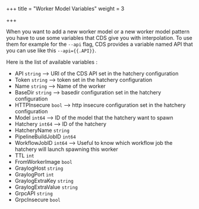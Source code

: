 +++
title = "Worker Model Variables"
weight = 3

+++

When you want to add a new worker model or a new worker model pattern you have to use some variables that CDS give you with interpolation. To use them for example for the `--api` flag, CDS provides a variable named API that you can use like this `--api={{.API}}`.


Here is the list of available variables :

+ API `string` --> URI of the CDS API set in the hatchery configuration
+ Token `string` --> token set in the hatchery configuration
+ Name `string` --> Name of the worker
+ BaseDir `string` --> basedir configuration set in the hatchery configuration
+ HTTPInsecure `bool` --> http insecure configuration set in the hatchery configuration
+ Model `int64` --> ID of the model that the hatchery want to spawn
+ Hatchery `int64` --> ID of the hatchery
+ HatcheryName `string`
+ PipelineBuildJobID `int64`
+ WorkflowJobID `int64` --> Useful to know which workflow job the hatchery will launch spawning this worker
+ TTL `int`
+ FromWorkerImage `bool`   
+ GraylogHost `string`
+ GraylogPort `int`    
+ GraylogExtraKey `string`
+ GraylogExtraValue `string`
+ GrpcAPI `string`
+ GrpcInsecure `bool`
